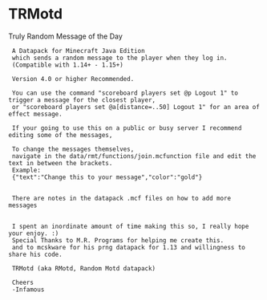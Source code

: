 # TRMotd
Truly Random Message of the Day

     A Datapack for Minecraft Java Edition
     which sends a random message to the player when they log in.
     (Compatible with 1.14+ - 1.15+)

     Version 4.0 or higher Recommended.

     You can use the command "scoreboard players set @p Logout 1" to trigger a message for the closest player,
     or "scoreboard players set @a[distance=..50] Logout 1" for an area of effect message.

     If your going to use this on a public or busy server I recommend editing some of the messages,

     To change the messages themselves, 
     navigate in the data/rmt/functions/join.mcfunction file and edit the text in between the brackets.
     Example:
     {"text":"Change this to your message","color":"gold"}


     There are notes in the datapack .mcf files on how to add more messages


     I spent an inordinate amount of time making this so, I really hope your enjoy. :)
     Special Thanks to M.R. Programs for helping me create this.
     and to mcskware for his prng datapack for 1.13 and willingness to share his code.

     TRMotd (aka RMotd, Random Motd datapack)

     Cheers 
     -Infamous 
